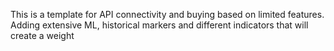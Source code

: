 This is a template for API connectivity and buying based on limited features. Adding extensive ML, historical markers and different indicators that will create a weight
